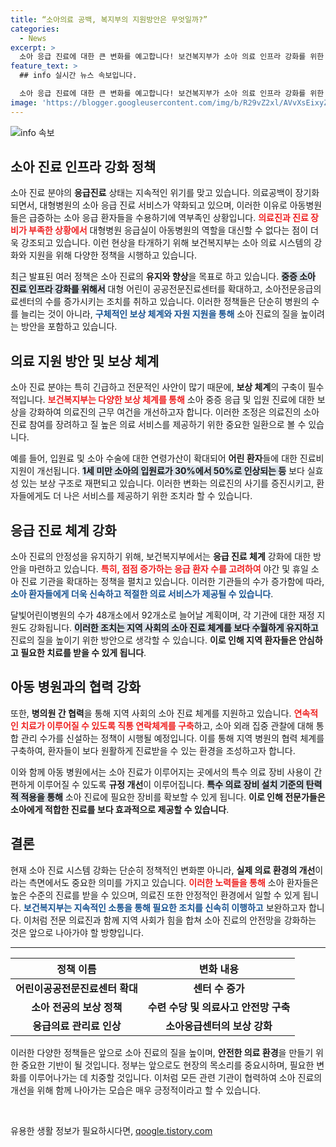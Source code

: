 ```yaml
---
title: “소아의료 공백, 복지부의 지원방안은 무엇일까?”
categories:
  - News
excerpt: >
  소아 응급 진료에 대한 큰 변화를 예고합니다! 보건복지부가 소아 의료 인프라 강화를 위한 다각적 지원책을 발표하며, 응급 진료 체계의 구멍을 메우기 위한 대책을 시행합니다. 의료진과 장비 부족 문제를 어떻게 해결할지, 궁금하다면 클릭하세요!
feature_text: >
  ## info 실시간 뉴스 속보입니다.

  소아 응급 진료에 대한 큰 변화를 예고합니다! 보건복지부가 소아 의료 인프라 강화를 위한 다각적 지원책을 발표하며, 응급 진료 체계의 구멍을 메우기 위한 대책을 시행합니다. 의료진과 장비 부족 문제를 어떻게 해결할지, 궁금하다면 클릭하세요!
image: 'https://blogger.googleusercontent.com/img/b/R29vZ2xl/AVvXsEixyZcFfHzMRdzZMjFBmAUKJYCLCGyLL1o632UiGVXcaFdKo_bkvkuCioo0uUKlGfBVcT3P84aROyZIXSBEx3Aw5nCQ3pTgDom1WDC4m8eifvWiAmWEEVb4x6G_l8C0QH225ldMjyaFvpxGEBGNO37VmDTDMHGhJPq73UglMfDca1-0aw/s1600/blogspot.png'
---
```


<p><img src="https://blogger.googleusercontent.com/img/b/R29vZ2xl/AVvXsEixyZcFfHzMRdzZMjFBmAUKJYCLCGyLL1o632UiGVXcaFdKo_bkvkuCioo0uUKlGfBVcT3P84aROyZIXSBEx3Aw5nCQ3pTgDom1WDC4m8eifvWiAmWEEVb4x6G_l8C0QH225ldMjyaFvpxGEBGNO37VmDTDMHGhJPq73UglMfDca1-0aw/s1600/blogspot.png" alt="info 속보" /></p>

<h2 data-ke-size="size26">소아 진료 인프라 강화 정책</h2>

<p data-ke-size="size16">
소아 진료 분야의 <b>응급진료</b> 상태는 지속적인 위기를 맞고 있습니다. 의료공백이 장기화되면서, 대형병원의 소아 응급 진료 서비스가 약화되고 있으며, 이러한 이유로 아동병원들은 급증하는 소아 응급 환자들을 수용하기에 역부족인 상황입니다. <b><span style="color: #ee2323;">의료진과 진료 장비가 부족한 상황에서</span></b> 대형병원 응급실이 아동병원의 역할을 대신할 수 없다는 점이 더욱 강조되고 있습니다. 이런 현상을 타개하기 위해 보건복지부는 소아 의료 시스템의 강화와 지원을 위해 다양한 정책을 시행하고 있습니다.
</p>

<p data-ke-size="size16">
최근 발표된 여러 정책은 소아 진료의 <b>유지와 향상</b>을 목표로 하고 있습니다. <b><span style="background-color: #21538527;">중증 소아 진료 인프라 강화를 위해서</span></b> 대형 어린이 공공전문진료센터를 확대하고, 소아전문응급의료센터의 수를 증가시키는 조치를 취하고 있습니다. 이러한 정책들은 단순히 병원의 수를 늘리는 것이 아니라, <b><span style="color: #1a5490;">구체적인 보상 체계와 자원 지원을 통해</span></b> 소아 진료의 질을 높이려는 방안을 포함하고 있습니다.
</p>

<h2 data-ke-size="size26">의료 지원 방안 및 보상 체계</h2>

<p data-ke-size="size16">
소아 진료 분야는 특히 긴급하고 전문적인 사안이 많기 때문에, <b>보상 체계</b>의 구축이 필수적입니다. <b><span style="color: #ee2323;">보건복지부는 다양한 보상 체계를 통해</span></b> 소아 중증 응급 및 입원 진료에 대한 보상을 강화하여 의료진의 근무 여건을 개선하고자 합니다. 이러한 조정은 의료진의 소아 진료 참여를 장려하고 질 높은 의료 서비스를 제공하기 위한 중요한 일환으로 볼 수 있습니다.
</p>

<p data-ke-size="size16">
예를 들어, 입원료 및 소아 수술에 대한 연령가산이 확대되어 <b>어린 환자</b>들에 대한 진료비 지원이 개선됩니다. <b><span style="background-color: #21538527;">1세 미만 소아의 입원료가 30%에서 50%로 인상되는 등</span></b> 보다 실효성 있는 보상 구조로 재편되고 있습니다. 이러한 변화는 의료진의 사기를 증진시키고, 환자들에게도 더 나은 서비스를 제공하기 위한 조치라 할 수 있습니다.
</p>

<h2 data-ke-size="size26">응급 진료 체계 강화</h2>

<p data-ke-size="size16">
소아 진료의 안정성을 유지하기 위해, 보건복지부에서는 <b>응급 진료 체계</b> 강화에 대한 방안을 마련하고 있습니다. <b><span style="color: #ee2323;">특히, 점점 증가하는 응급 환자 수를 고려하여</span></b> 야간 및 휴일 소아 진료 기관을 확대하는 정책을 펼치고 있습니다. 이러한 기관들의 수가 증가함에 따라, <b><span style="color: #1a5490;">소아 환자들에게 더욱 신속하고 적절한 의료 서비스가 제공될 수 있습니다</span></b>.
</p>

<p data-ke-size="size16">
달빛어린이병원의 수가 48개소에서 92개소로 늘어날 계획이며, 각 기관에 대한 재정 지원도 강화됩니다. <b><span style="background-color: #21538527;">이러한 조치는 지역 사회의 소아 진료 체계를 보다 수월하게 유지하고</span></b> 진료의 질을 높이기 위한 방안으로 생각할 수 있습니다. <b>이로 인해 지역 환자들은 안심하고 필요한 치료를 받을 수 있게 됩니다</b>.
</p>

<h2 data-ke-size="size26">아동 병원과의 협력 강화</h2>

<p data-ke-size="size16">
또한, <b>병의원 간 협력</b>을 통해 지역 사회의 소아 진료 체계를 지원하고 있습니다. <b><span style="color: #ee2323;">연속적인 치료가 이루어질 수 있도록 직통 연락체계를 구축</span></b>하고, 소아 외래 집중 관찰에 대해 통합 관리 수가를 신설하는 정책이 시행될 예정입니다. 이를 통해 지역 병원의 협력 체계를 구축하여, 환자들이 보다 원활하게 진료받을 수 있는 환경을 조성하고자 합니다.
</p>

<p data-ke-size="size16">
이와 함께 아동 병원에서는 소아 진료가 이루어지는 곳에서의 특수 의료 장비 사용이 간편하게 이루어질 수 있도록 <b>규정 개선</b>이 이루어집니다. <b><span style="background-color: #21538527;">특수 의료 장비 설치 기준의 탄력적 적용을 통해</span></b> 소아 진료에 필요한 장비를 확보할 수 있게 됩니다. <b>이로 인해 전문가들은 소아에게 적합한 진료를 보다 효과적으로 제공할 수 있습니다</b>.
</p>

<h2 data-ke-size="size26">결론</h2>

<p data-ke-size="size16">
현재 소아 진료 시스템 강화는 단순히 정책적인 변화뿐 아니라, <b>실제 의료 환경의 개선</b>이라는 측면에서도 중요한 의미를 가지고 있습니다. <b><span style="color: #ee2323;">이러한 노력들을 통해</span></b> 소아 환자들은 높은 수준의 진료를 받을 수 있으며, 의료진 또한 안정적인 환경에서 일할 수 있게 됩니다. <b><span style="color: #1a5490;">보건복지부는 지속적인 소통을 통해 필요한 조치를 신속히 이행하고</span></b> 보완하고자 합니다. 이처럼 전문 의료진과 함께 지역 사회가 힘을 합쳐 소아 진료의 안전망을 강화하는 것은 앞으로 나아가야 할 방향입니다.
</p>

<hr>

<table style="width: 100%;">
    <thead>
        <tr>
            <th style="text-align: center;">정책 이름</th>
            <th style="text-align: center;">변화 내용</th>
        </tr>
    </thead>
    <tbody>
        <tr>
            <td style="text-align: center; height: 17px;"><b>어린이공공전문진료센터 확대</b></td>
            <td style="text-align: center; height: 17px;"><b>센터 수 증가</b></td>
        </tr>
        <tr>
            <td style="text-align: center; height: 17px;"><b>소아 전공의 보상 정책</b></td>
            <td style="text-align: center; height: 17px;"><b>수련 수당 및 의료사고 안전망 구축</b></td>
        </tr>
        <tr>
            <td style="text-align: center; height: 17px;"><b>응급의료 관리료 인상</b></td>
            <td style="text-align: center; height: 17px;"><b>소아응급센터의 보상 강화</b></td>
        </tr>
    </tbody>
</table>

<p data-ke-size="size16">
이러한 다양한 정책들은 앞으로 소아 진료의 질을 높이며, <b>안전한 의료 환경</b>을 만들기 위한 중요한 기반이 될 것입니다. 정부는 앞으로도 현장의 목소리를 중요시하며, 필요한 변화를 이루어나가는 데 치중할 것입니다. 이처럼 모든 관련 기관이 협력하여 소아 진료의 개선을 위해 함께 나아가는 모습은 매우 긍정적이라고 할 수 있습니다.
</p>

<p data-ke-size="size16">&nbsp;</p>
유용한 생활 정보가 필요하시다면, <a href="https://qoogle.tistory.com" rel="dofollow">qoogle.tistory.com</a>


